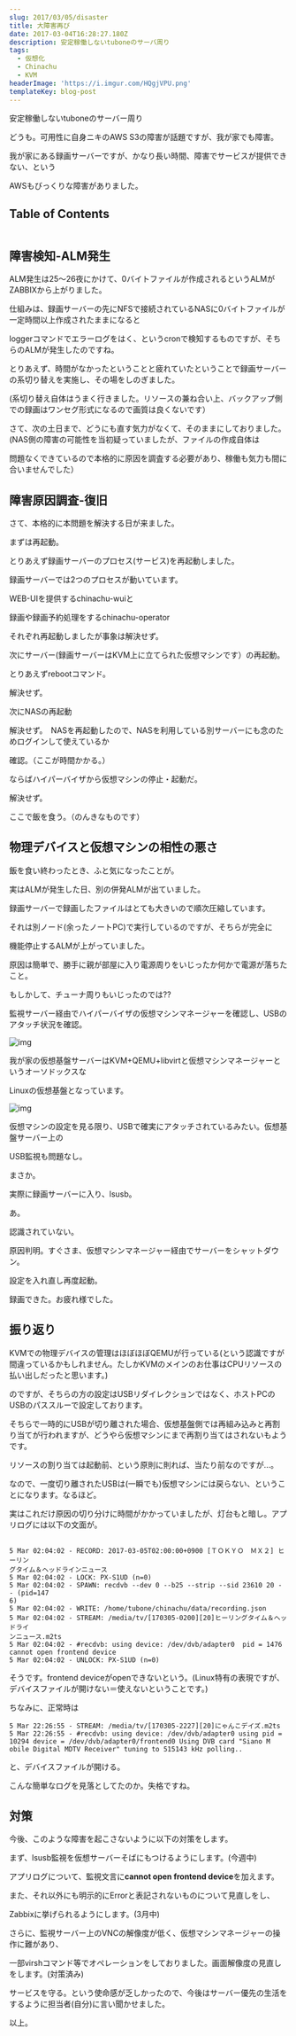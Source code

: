 ```yaml
---
slug: 2017/03/05/disaster
title: 大障害再び
date: 2017-03-04T16:28:27.180Z
description: 安定稼働しないtuboneのサーバ周り
tags:
  - 仮想化
  - Chinachu
  - KVM
headerImage: 'https://i.imgur.com/HQgjVPU.png'
templateKey: blog-post
---
```

安定稼働しないtuboneのサーバー周り

どうも。可用性に自身ニキのAWS S3の障害が話題ですが、我が家でも障害。


我が家にある録画サーバーですが、かなり長い時間、障害でサービスが提供できない、という

AWSもびっくりな障害がありました。


## Table of Contents

```toc

```

## 障害検知-ALM発生

ALM発生は25～26夜にかけて、0バイトファイルが作成されるというALMがZABBIXから上がりました。

仕組みは、録画サーバーの先にNFSで接続されているNASに0バイトファイルが一定時間以上作成されたままになると

loggerコマンドでエラーログをはく、というcronで検知するものですが、そちらのALMが発生したのですね。

とりあえず、時間がなかったということと疲れていたということで録画サーバーの系切り替えを実施し、その場をしのぎました。

(系切り替え自体はうまく行きました。リソースの兼ね合い上、バックアップ側での録画はワンセグ形式になるので画質は良くないです）

さて、次の土日まで、どうにも直す気力がなくて、そのままにしておりました。(NAS側の障害の可能性を当初疑っていましたが、ファイルの作成自体は

問題なくできているので本格的に原因を調査する必要があり、稼働も気力も間に合いませんでした）

## 障害原因調査-復旧


さて、本格的に本問題を解決する日が来ました。

まずは再起動。

とりあえず録画サーバーのプロセス(サービス)を再起動しました。

録画サーバーでは2つのプロセスが動いています。

WEB-UIを提供するchinachu-wuiと

録画や録画予約処理をするchinachu-operator


それぞれ再起動しましたが事象は解決せず。


次にサーバー(録画サーバーはKVM上に立てられた仮想マシンです）の再起動。

とりあえずrebootコマンド。


解決せず。


次にNASの再起動


解決せず。　NASを再起動したので、NASを利用している別サーバーにも念のためログインして使えているか

確認。（ここが時間かかる。）

ならばハイパーバイザから仮想マシンの停止・起動だ。

解決せず。


ここで飯を食う。（のんきなものです）

## 物理デバイスと仮想マシンの相性の悪さ

飯を食い終わったとき、ふと気になったことが。

実はALMが発生した日、別の併発ALMが出ていました。

録画サーバーで録画したファイルはとても大きいので順次圧縮しています。

それは別ノード(余ったノートPC)で実行しているのですが、そちらが完全に

機能停止するALMが上がっていました。

原因は簡単で、勝手に親が部屋に入り電源周りをいじったか何かで電源が落ちたこと。


もしかして、チューナ周りもいじったのでは??

監視サーバー経由でハイパーバイザの仮想マシンマネージャーを確認し、USBのアタッチ状況を確認。

![img](https://i.imgur.com/HQgjVPU.png)

我が家の仮想基盤サーバーはKVM+QEMU+libvirtと仮想マシンマネージャーというオーソドックスな

Linuxの仮想基盤となっています。

![img](https://i.imgur.com/VtLyZKK.png)

仮想マシンの設定を見る限り、USBで確実にアタッチされているみたい。仮想基盤サーバー上の

USB監視も問題なし。




まさか。




実際に録画サーバーに入り、lsusb。

あ。


認識されていない。




原因判明。すぐさま、仮想マシンマネージャー経由でサーバーをシャットダウン。

設定を入れ直し再度起動。




録画できた。お疲れ様でした。




## 振り返り

KVMでの物理デバイスの管理はほぼほぼQEMUが行っている(という認識ですが間違っているかもしれません。たしかKVMのメインのお仕事はCPUリソースの払い出しだったと思います。)

のですが、そちらの方の設定はUSBリダイレクションではなく、ホストPCのUSBのパススルーで設定しております。

そちらで一時的にUSBが切り離された場合、仮想基盤側では再組み込みと再割り当てが行われますが、どうやら仮想マシンにまで再割り当てはされないもようです。

リソースの割り当ては起動前、という原則に則れば、当たり前なのですが…。

なので、一度切り離されたUSBは(一瞬でも)仮想マシンには戻らない、ということになります。なるほど。




実はこれだけ原因の切り分けに時間がかかっていましたが、灯台もと暗し。アプリログには以下の文面が。

```

5 Mar 02:04:02 - RECORD: 2017-03-05T02:00:00+0900 [ＴＯＫＹＯ　ＭＸ２] ヒーリン
グタイム＆ヘッドラインニュース
5 Mar 02:04:02 - LOCK: PX-S1UD (n=0)
5 Mar 02:04:02 - SPAWN: recdvb --dev 0 --b25 --strip --sid 23610 20 - - (pid=147
6)
5 Mar 02:04:02 - WRITE: /home/tubone/chinachu/data/recording.json
5 Mar 02:04:02 - STREAM: /media/tv/[170305-0200][20]ヒーリングタイム＆ヘッドライ
ンニュース.m2ts
5 Mar 02:04:02 - #recdvb: using device: /dev/dvb/adapter0  pid = 1476 cannot open frontend device
5 Mar 02:04:02 - UNLOCK: PX-S1UD (n=0)

```


そうです。frontend deviceがopenできないという。(Linux特有の表現ですが、デバイスファイルが開けない＝使えないということです。)

ちなみに、正常時は

```
5 Mar 22:26:55 - STREAM: /media/tv/[170305-2227][20]にゃんこデイズ.m2ts
5 Mar 22:26:55 - #recdvb: using device: /dev/dvb/adapter0 using pid = 10294 device = /dev/dvb/adapter0/frontend0 Using DVB card "Siano M
obile Digital MDTV Receiver" tuning to 515143 kHz polling..

```

と、デバイスファイルが開ける。




こんな簡単なログを見落としてたのか。失格ですね。




## 対策

今後、このような障害を起こさないように以下の対策をします。

まず、lsusb監視を仮想サーバーそばにもつけるようにします。(今週中)

アプリログについて、監視文言に**cannot open frontend device**を加えます。

また、それ以外にも明示的にErrorと表記されないものについて見直しをし、

Zabbixに挙げられるようにします。(3月中)

さらに、監視サーバー上のVNCの解像度が低く、仮想マシンマネージャーの操作に難があり、

一部virshコマンド等でオペレーションをしておりました。画面解像度の見直しをします。(対策済み)


サービスを守る。という使命感が乏しかったので、今後はサーバー優先の生活をするように担当者(自分)に言い聞かせました。


以上。
